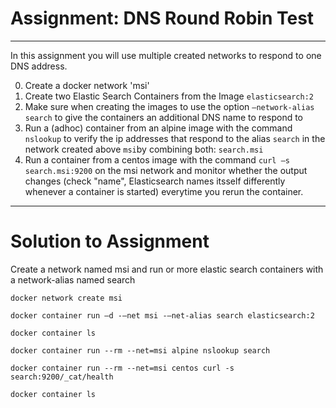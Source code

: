 # Assignment: DNS Round Robin Test
***
In this assignment you will use multiple created networks to respond to one DNS address. 

0. Create a docker network 'msi'
1. Create two Elastic Search Containers from the Image ```elasticsearch:2```
2. Make sure when creating the images to use the option ```–network-alias search``` to give the containers an additional DNS name to respond to
3. Run a (adhoc) container from an alpine image with the command ```nslookup``` to verify the ip addresses that respond to the alias ```search``` in the network created above ```msi```by combining both: ```search.msi```
4. Run a container from a centos image with the command ```curl –s search.msi:9200``` on the msi network and monitor whether the output changes (check "name", Elasticsearch names itsself differently whenever a container is started) everytime you rerun the container.  
***
# Solution to Assignment
Create a network named msi and run or more elastic search containers with a network-alias named search 
```
docker network create msi
```
```
docker container run –d -–net msi -–net-alias search elasticsearch:2
```
```
docker container ls
```
```
docker container run --rm --net=msi alpine nslookup search
```
```
docker container run --rm --net=msi centos curl -s search:9200/_cat/health
```
```
docker container ls
```

